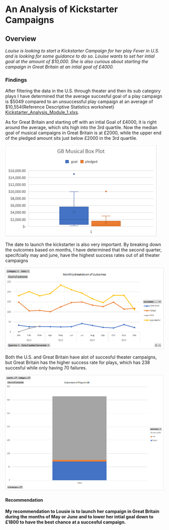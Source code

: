 # An Analysis of Kickstarter Campaigns

## Overview

*Louise is looking to start a Kickstarter Campaign for her play Fever in U.S. and is looking for some 
guidance to do so. Louise wants to set her intial goal at the amount of $10,000. She is also curious about 
starting the campaign in Great Britain at an intial goal of £4000.* 

### Findings

After filtering the data in the U.S. through theater and then its sub category plays I have determined that the
average succesful goal of a play campaign is $5049 compared to an unsuccessful play 
campaign at an average of $10,554(Reference Descriptive Statistics worksheet) [Kickstarter_Analysis_Module_1.xlxs](Kickstarter_Analysis_Module_1.zip).

As for Great Britain and starting off with an intial Goal of £4000, it is right around the average, which sits high into the 3rd quartile.
Now the median goal of musical campaigns in Great Britain is at £2000, while the upper end of the pledged amount sits just below £2000 in the 3rd quartile. 

![GB_Musical_Box_Plot.png](GB_Musical_Box_Plot.png)

The date to launch the kickstarter is also very important. By breaking down the outcomes based on months, I have 
determined that the second quarter, specifcially may and june, have the highest success rates out of all theater campaigns

![Monthly_Outcomes_Based_on_Launch_Date.png](Monthly_Outcomes_Based_on_Launch_Date.png)

Both the U.S. and Great Britain have alot of succesful theater campaigns, but Great Britain has the higher success rate for plays, which
has 238 succesful while only having 70 failures. 

![Outcomes_of_Plays_in_GB.png](Outcomes_of_Plays_in_GB.png)

#### Recommendation

**My recommendation to Lousie is to launch her campaign in Great Britain during the months of May or June and to lower her intial goal
down to £1800 to have the best chance at a succesful campaign.**

